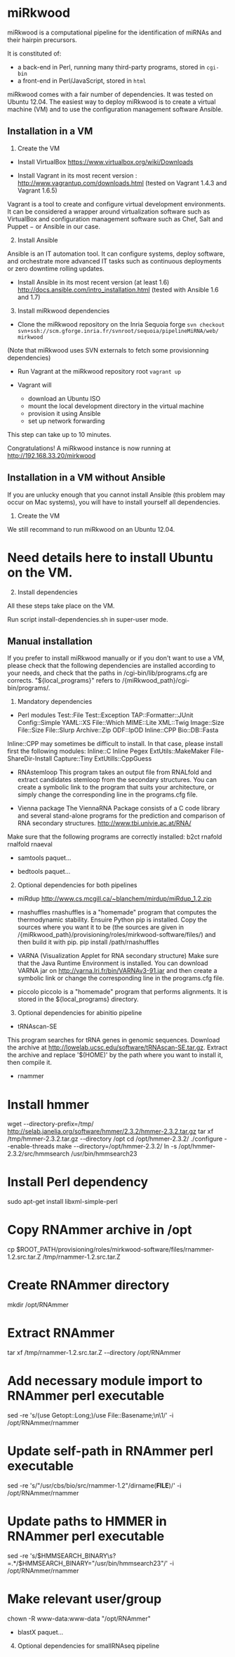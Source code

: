 miRkwood
========

miRkwood is a computational pipeline for the identification of miRNAs and their hairpin precursors.

It is constituted of:
- a back-end in Perl, running many third-party programs, stored in `cgi-bin`
- a front-end in Perl/JavaScript, stored in `html`


miRkwood comes with a fair number of dependencies. It was tested on Ubuntu 12.04.
The easiest way to deploy miRkwood is to create a virtual machine (VM) and to use
the configuration management software Ansible.


Installation in a VM
--------------------

1. Create the VM

- Install VirtualBox <https://www.virtualbox.org/wiki/Downloads>

- Install Vagrant in its most recent version : <http://www.vagrantup.com/downloads.html>
  (tested on Vagrant 1.4.3 and Vagrant 1.6.5)

Vagrant is a tool to create and configure virtual development environments.
It can be considered a wrapper around virtualization software such as VirtualBox
and configuration management software such as Chef, Salt and Puppet − or Ansible in our case.


2. Install Ansible

Ansible is an IT automation tool. It can configure systems, deploy software, and orchestrate 
more advanced IT tasks such as continuous deployments or zero downtime rolling updates.

- Install Ansible in its most recent version (at least 1.6) <http://docs.ansible.com/intro_installation.html>
(tested with Ansible 1.6 and 1.7)


3. Install miRkwood dependencies

- Clone the miRkwood repository on the Inria Sequoia forge
    `svn checkout svn+ssh://scm.gforge.inria.fr/svnroot/sequoia/pipelineMiRNA/web/ mirkwood`

(Note that miRkwood uses SVN externals to fetch some provisionning dependencies)

- Run Vagrant at the miRkwood repository root
    `vagrant up`

- Vagrant will
    - download an Ubuntu ISO
    - mount the local development directory in the virtual machine
    - provision it using Ansible
    - set up network forwarding

This step can take up to 10 minutes.

Congratulations! A miRkwood instance is now running at <http://192.168.33.20/mirkwood>


Installation in a VM without Ansible
------------------------------------

If you are unlucky enough that you cannot install Ansible (this problem may
occur on Mac systems), you will have to install yourself all dependencies.

1. Create the VM

We still recommand to run miRkwood on an Ubuntu 12.04.

# Need details here to install Ubuntu on the VM.


2. Install dependencies

All these steps take place on the VM.

Run script install-dependencies.sh in super-user mode.


Manual installation
-------------------

If you prefer to install miRkwood manually or if you don't want to use
a VM, please check that the following dependencies are installed 
according to your needs, and check that the paths in /cgi-bin/lib/programs.cfg
are corrects.
"${local_programs}" refers to /{miRkwood_path}/cgi-bin/programs/.


1. Mandatory dependencies
- Perl modules
Test::File
Test::Exception
TAP::Formatter::JUnit
Config::Simple
YAML::XS
File::Which
MIME::Lite
XML::Twig
Image::Size
File::Size
File::Slurp
Archive::Zip
ODF::lpOD
Inline::CPP
Bio::DB::Fasta


Inline::CPP may sometimes be difficult to install. In that case, please 
install first the following modules:
Inline::C
Inline
Pegex
ExtUtils::MakeMaker
File-ShareDir-Install
Capture::Tiny
ExtUtills::CppGuess


- RNAstemloop
This program takes an output file from RNALfold and extract 
candidates stemloop from the secondary structures.
You can create a symbolic link to the program that suits your architecture,
or simply change the corresponding line in the programs.cfg file.

- Vienna package
The ViennaRNA Package consists of a C code library and several stand-alone 
programs for the prediction and comparison of RNA secondary structures.
http://www.tbi.univie.ac.at/RNA/

Make sure that the following programs are correctly installed:
b2ct
rnafold
rnalfold
rnaeval

- samtools
paquet...

- bedtools
paquet...

2. Optional dependencies for both pipelines
- miRdup
http://www.cs.mcgill.ca/~blanchem/mirdup/miRdup_1.2.zip

- rnashuffles
rnashuffles is a "homemade" program that computes the thermodynamic
stability.
Ensuire Python pip is installed.
Copy the sources where you want it to be (the sources are given in
/{miRkwood_path}/provisioning/roles/mirkwood-software/files/) and
then build it with pip.
pip install /path/rnashuffles

- VARNA (Visualization Applet for RNA secondary structure)
Make sure that the Java Runtime Environment is installed.
You can download VARNA jar on http://varna.lri.fr/bin/VARNAv3-91.jar and
then create a symbolic link or change the corresponding line in the 
programs.cfg file.

- piccolo
piccolo is a "homemade" program that performs alignments.
It is stored in the ${local_programs} directory.

3. Optional dependencies for abinitio pipeline
- tRNAscan-SE

This program searches for tRNA genes in genomic sequences.
Download the archive at http://lowelab.ucsc.edu/software/tRNAscan-SE.tar.gz.
Extract the archive and replace '$(HOME)' by the path where you want to 
install it, then compile it.

- rnammer
# Install hmmer
wget --directory-prefix=/tmp/  http://selab.janelia.org/software/hmmer/2.3.2/hmmer-2.3.2.tar.gz
tar xf /tmp/hmmer-2.3.2.tar.gz --directory /opt
cd /opt/hmmer-2.3.2/
./configure --enable-threads
make --directory=/opt/hmmer-2.3.2/
ln -s /opt/hmmer-2.3.2/src/hmmsearch /usr/bin/hmmsearch23

# Install Perl dependency
sudo apt-get install libxml-simple-perl

# Copy RNAmmer archive in /opt
cp $ROOT_PATH/provisioning/roles/mirkwood-software/files/rnammer-1.2.src.tar.Z /tmp/rnammer-1.2.src.tar.Z

# Create RNAmmer directory
mkdir /opt/RNAmmer

# Extract RNAmmer
tar xf /tmp/rnammer-1.2.src.tar.Z --directory /opt/RNAmmer

# Add necessary module import to RNAmmer perl executable
sed -re 's/(use Getopt::Long;)/use File::Basename;\n\1/' -i /opt/RNAmmer/rnammer

# Update self-path in RNAmmer perl executable
sed -re 's/"\/usr\/cbs\/bio\/src\/rnammer-1.2"/dirname(__FILE__)/' -i /opt/RNAmmer/rnammer

# Update paths to HMMER in RNAmmer perl executable
sed -re 's/\$HMMSEARCH_BINARY\s?=.*/$HMMSEARCH_BINARY="\/usr\/bin\/hmmsearch23"/' -i /opt/RNAmmer/rnammer

# Make relevant user/group
chown -R www-data:www-data "/opt/RNAmmer"

- blastX
paquet...

4. Optional dependencies for smallRNAseq pipeline





